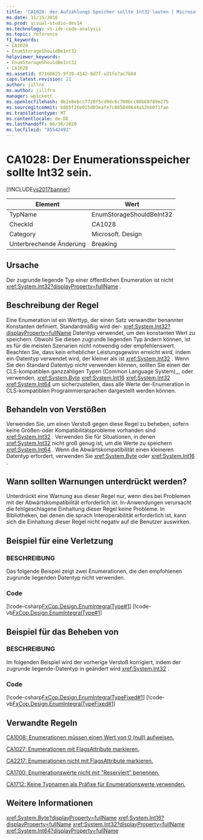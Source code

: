 ```yaml
---
title: 'CA1028: der Aufzählungs Speicher sollte Int32 lauten | Microsoft-Dokumentation'
ms.date: 11/15/2016
ms.prod: visual-studio-dev14
ms.technology: vs-ide-code-analysis
ms.topic: reference
f1_keywords:
- CA1028
- EnumStorageShouldBeInt32
helpviewer_keywords:
- EnumStorageShouldBeInt32
- CA1028
ms.assetid: 87160825-9f39-4142-8d7f-a31fe7ac7b84
caps.latest.revision: 21
author: jillre
ms.author: jillfra
manager: wpickett
ms.openlocfilehash: 0b2e8ebcc7720f5cd9dc6c700bcc08b68f89e275
ms.sourcegitcommit: b885f26e015d03eafe7c885040644a52bb071fae
ms.translationtype: MT
ms.contentlocale: de-DE
ms.lasthandoff: 06/30/2020
ms.locfileid: "85542492"
---
```

# <a name="ca1028-enum-storage-should-be-int32"></a>CA1028: Der Enumerationsspeicher sollte Int32 sein.
[!INCLUDE[vs2017banner](../includes/vs2017banner.md)]

|Element|Wert|
|-|-|
|TypName|EnumStorageShouldBeInt32|
|CheckId|CA1028|
|Category|Microsoft. Design|
|Unterbrechende Änderung|Breaking|

## <a name="cause"></a>Ursache
 Der zugrunde liegende Typ einer öffentlichen Enumeration ist nicht <xref:System.Int32?displayProperty=fullName> .

## <a name="rule-description"></a>Beschreibung der Regel
 Eine Enumeration ist ein Werttyp, der einen Satz verwandter benannter Konstanten definiert. Standardmäßig wird der- <xref:System.Int32?displayProperty=fullName> Datentyp verwendet, um den konstanten Wert zu speichern. Obwohl Sie diesen zugrunde liegenden Typ ändern können, ist es für die meisten Szenarien nicht notwendig oder empfehlenswert. Beachten Sie, dass kein erheblicher Leistungsgewinn erreicht wird, indem ein-Datentyp verwendet wird, der kleiner als ist <xref:System.Int32> . Wenn Sie den Standard Datentyp nicht verwenden können, sollten Sie einen der CLS-kompatiblen ganzzahligen Typen (Common Language System),,, oder verwenden, <xref:System.Byte> <xref:System.Int16> <xref:System.Int32> <xref:System.Int64> um sicherzustellen, dass alle Werte der-Enumeration in CLS-kompatiblen Programmiersprachen dargestellt werden können.

## <a name="how-to-fix-violations"></a>Behandeln von Verstößen
 Verwenden Sie, um einen Verstoß gegen diese Regel zu beheben, sofern keine Größen-oder Kompatibilitätsprobleme vorhanden sind <xref:System.Int32> . Verwenden Sie für Situationen, in denen <xref:System.Int32> nicht groß genug ist, um die Werte zu speichern <xref:System.Int64> . Wenn die Abwärtskompatibilität einen kleineren Datentyp erfordert, verwenden Sie <xref:System.Byte> oder <xref:System.Int16> .

## <a name="when-to-suppress-warnings"></a>Wann sollten Warnungen unterdrückt werden?
 Unterdrückt eine Warnung aus dieser Regel nur, wenn dies bei Problemen mit der Abwärtskompatibilität erforderlich ist. In-Anwendungen verursacht die fehlgeschlagene Einhaltung dieser Regel keine Probleme. In Bibliotheken, bei denen die sprach Interoperabilität erforderlich ist, kann sich die Einhaltung dieser Regel nicht negativ auf die Benutzer auswirken.

## <a name="example-of-a-violation"></a>Beispiel für eine Verletzung

### <a name="description"></a>BESCHREIBUNG
 Das folgende Beispiel zeigt zwei Enumerationen, die den empfohlenen zugrunde liegenden Datentyp nicht verwenden.

### <a name="code"></a>Code
 [!code-csharp[FxCop.Design.EnumIntegralType#1](../snippets/csharp/VS_Snippets_CodeAnalysis/FxCop.Design.EnumIntegralType/cs/FxCop.Design.EnumIntegralType.cs#1)]
 [!code-vb[FxCop.Design.EnumIntegralType#1](../snippets/visualbasic/VS_Snippets_CodeAnalysis/FxCop.Design.EnumIntegralType/vb/FxCop.Design.EnumIntegralType.vb#1)]

## <a name="example-of-how-to-fix"></a>Beispiel für das Beheben von

### <a name="description"></a>BESCHREIBUNG
 Im folgenden Beispiel wird der vorherige Verstoß korrigiert, indem der zugrunde liegende-Datentyp in geändert wird <xref:System.Int32> .

### <a name="code"></a>Code
 [!code-csharp[FxCop.Design.EnumIntegralTypeFixed#1](../snippets/csharp/VS_Snippets_CodeAnalysis/FxCop.Design.EnumIntegralTypeFixed/cs/FxCop.Design.EnumIntegralTypeFixed.cs#1)]
 [!code-vb[FxCop.Design.EnumIntegralTypeFixed#1](../snippets/visualbasic/VS_Snippets_CodeAnalysis/FxCop.Design.EnumIntegralTypeFixed/vb/FxCop.Design.EnumIntegralTypeFixed.vb#1)]

## <a name="related-rules"></a>Verwandte Regeln
 [CA1008: Enumerationen müssen einen Wert von 0 (null) aufweisen.](../code-quality/ca1008-enums-should-have-zero-value.md)

 [CA1027: Enumerationen mit FlagsAttribute markieren.](../code-quality/ca1027-mark-enums-with-flagsattribute.md)

 [CA2217: Enumerationen nicht mit FlagsAttribute markieren.](../code-quality/ca2217-do-not-mark-enums-with-flagsattribute.md)

 [CA1700: Enumerationswerte nicht mit "Reserviert" benennen.](../code-quality/ca1700-do-not-name-enum-values-reserved.md)

 [CA1712: Keine Typnamen als Präfixe für Enumerationswerte verwenden.](../code-quality/ca1712-do-not-prefix-enum-values-with-type-name.md)

## <a name="see-also"></a>Weitere Informationen
 <xref:System.Byte?displayProperty=fullName> <xref:System.Int16?displayProperty=fullName>
 <xref:System.Int32?displayProperty=fullName>
 <xref:System.Int64?displayProperty=fullName>

